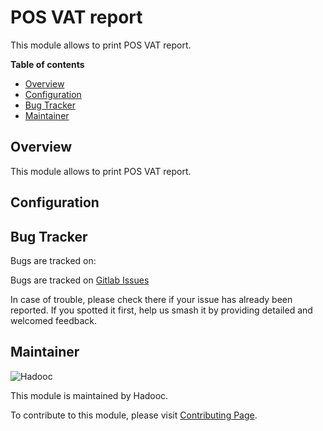 # POS VAT report

This module allows to print POS VAT report.

**Table of contents**

- [Overview](#overview)
- [Configuration](#configuration)
- [Bug Tracker](#bug-tracker)
- [Maintainer](#maintainer)

## Overview

This module allows to print POS VAT report.

## Configuration

## Bug Tracker

Bugs are tracked on:

Bugs are tracked on [Gitlab Issues](https://gitlab.com/hadooc/odoo/pos/-/issues)

In case of trouble, please check there if your issue has already been reported. If you
spotted it first, help us smash it by providing detailed and welcomed feedback.

## Maintainer

![Hadooc](https://hadooc.com/logo)

This module is maintained by Hadooc.

To contribute to this module, please visit
[Contributing Page](https://gitlab.com/hadooc/extra/wikis/Contributing).

